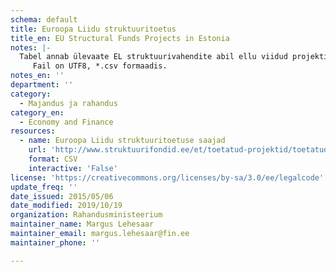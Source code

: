 ```yaml
---
schema: default
title: Euroopa Liidu struktuuritoetus
title_en: EU Structural Funds Projects in Estonia
notes: |-
  Tabel annab ülevaate EL struktuurivahendite abil ellu viidud projektidest. Andmed pärinevad EL struktuuritoetuste riiklikust registrist.
     Fail on UTF8, *.csv formaadis.
notes_en: ''
department: ''
category:
  - Majandus ja rahandus
category_en:
  - Economy and Finance
resources:
  - name: Euroopa Liidu struktuuritoetuse saajad
    url: 'http://www.struktuurifondid.ee/et/toetatud-projektid/toetatud-projektid'
    format: CSV
    interactive: 'False'
license: 'https://creativecommons.org/licenses/by-sa/3.0/ee/legalcode'
update_freq: ''
date_issued: 2015/05/06
date_modified: 2019/10/19
organization: Rahandusministeerium
maintainer_name: Margus Lehesaar
maintainer_email: margus.lehesaar@fin.ee
maintainer_phone: ''

---
```

